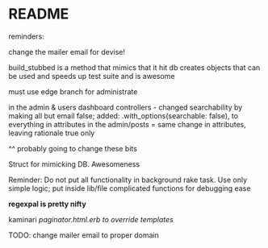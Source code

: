 # README

reminders:

change the mailer email for devise!


build_stubbed is a method that mimics that it hit db creates objects that can be used and speeds up test suite and is awesome

must use edge branch for administrate

in the admin  & users  dashboard controllers - changed searchability by making all but email false; added: .with_options(searchable: false), to everything in attributes
in the admin/posts = same change in attributes, leaving rationale true only 

^^ probably going to change these bits

Struct for mimicking DB. Awesomeness 

Reminder: Do not put all functionality in background rake task. Use only simple logic; put inside lib/file complicated functions for debugging ease

**regexpal is pretty nifty**

kaminari _paginator.html.erb to override templates_

TODO: change mailer email to proper domain